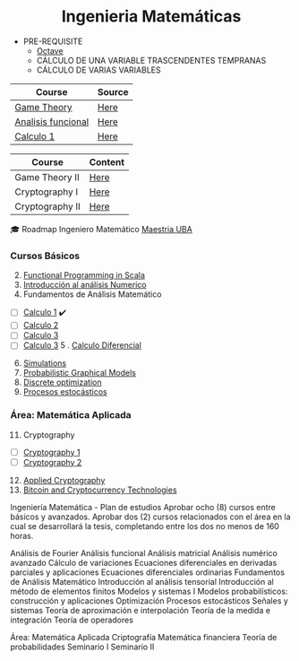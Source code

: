 <h1 align="center"> Ingenieria Matemáticas </b> </h1>

- PRE-REQUISITE 
  - [Octave](./Octave)
  - CÁLCULO DE UNA VARIABLE TRASCENDENTES TEMPRANAS
  - CÁLCULO DE VARIAS VARIABLES

|Course | Source	|  
|------ | -------- | 
| [Game Theory](./GameTheory) | [Here](https://www.coursera.org/learn/game-theory-1) |  
| [Analisis funcional](./Analisis_funcional) | [Here](./Analisis_funcional) |  
| [Calculo 1](./Calculo1) | [Here](./Calculo1)  |  

|Course | Content	|  
|------ | -------- | 
|Game Theory II |   [Here](https://www.coursera.org/learn/game-theory-2)  | 
|Cryptography I |   [Here](https://www.coursera.org/learn/crypto)  | 
|Cryptography II  |   [Here](https://www.coursera.org/learn/crypto2)  | 

🎓 Roadmap Ingeniero Matemático [Maestria UBA](https://www.fi.uba.ar/posgrado/maestrias/ingenieria-matematica/plan-de-estudios)

### Cursos Básicos
2. [Functional Programming in Scala](https://www.coursera.org/specializations/scala)
3. [Introducción al análisis Numerico](https://www.coursera.org/learn/intro-to-numerical-analysis)
4. Fundamentos de Análisis Matemático 
  - [ ] [Calculo 1](https://www.coursera.org/learn/calculo-1) ✔️
  - [ ] [Calculo 2](https://www.coursera.org/learn/calculo-2)    
  - [ ] [Calculo 3](https://www.coursera.org/learn/calculo-3)
  - [ ] [Calculo 3](https://www.coursera.org/learn/calculo-4)
5 . [Calculo Diferencial](https://www.coursera.org/learn/calculo-diferencial) 
6. [Simulations](https://www.coursera.org/learn/computers-waves-simulations)
7. [Probabilistic Graphical Models](https://www.coursera.org/specializations/probabilistic-graphical-models)
8. [Discrete optimization](https://www.coursera.org/learn/discrete-optimization)
9. [Procesos estocásticos](https://www.coursera.org/learn/stochasticprocesses)

### Área: Matemática Aplicada
11. Cryptography
  - [ ] [Cryptography 1](https://www.coursera.org/learn/crypto)
  - [ ] [Cryptography 2](https://www.coursera.org/learn/crypto2) 
12. [Applied Cryptography](https://www.coursera.org/specializations/applied-crypto)
13. [Bitcoin and Cryptocurrency Technologies](https://www.coursera.org/learn/cryptocurrency)


Ingeniería Matemática - Plan de estudios
Aprobar ocho (8) cursos entre básicos y avanzados.
Aprobar dos (2) cursos relacionados con el área en la cual se desarrollará la tesis, completando entre los dos no menos de 160 horas.


Análisis de Fourier
Análisis funcional
Análisis matricial
Análisis numérico avanzado
Cálculo de variaciones
Ecuaciones diferenciales en derivadas parciales y aplicaciones
Ecuaciones diferenciales ordinarias
Fundamentos de Análisis Matemático
Introducción al análisis tensorial
Introducción al método de elementos finitos
Modelos y sistemas I
Modelos probabilísticos: construcción y aplicaciones
Optimización
Procesos estocásticos
Señales y sistemas
Teoría de aproximación e interpolación
Teoría de la medida e integración
Teoría de operadores


Área: Matemática Aplicada
Criptografía
Matemática financiera
Teoría de probabilidades
Seminario I
Seminario II

